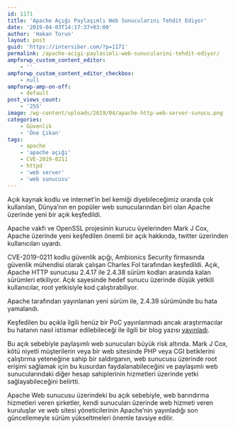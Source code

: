 ```yaml
---
id: 1171
title: 'Apache Açığı Paylaşımlı Web Sunucularını Tehdit Ediyor'
date: '2019-04-03T14:17:37+03:00'
author: 'Hakan Torun'
layout: post
guid: 'https://intersiber.com/?p=1171'
permalink: /apache-acigi-paylasimli-web-sunucularini-tehdit-ediyor/
ampforwp_custom_content_editor:
    - ''
ampforwp_custom_content_editor_checkbox:
    - null
ampforwp-amp-on-off:
    - default
post_views_count:
    - '255'
image: /wp-content/uploads/2019/04/apache-http-web-server-sunucu.png
categories:
    - Güvenlik
    - 'Öne Çıkan'
tags:
    - apache
    - 'apache açığı'
    - CVE-2019-0211
    - httpd
    - 'web server'
    - 'web sunucusu'
---
```


Açık kaynak kodlu ve internet’in bel kemiği diyebileceğimiz oranda çok kullanılan, Dünya’nın en popüler web sunucularından biri olan Apache üzerinde yeni bir açık keşfedildi.

Apache vakfı ve OpenSSL projesinin kurucu üyelerinden Mark J Cox, Apache üzerinde yeni keşfedilen önemli bir açık hakkında, twitter üzerinden kullanıcıları uyardı.

CVE-2019-0211 kodlu güvenlik açığı, Ambionics Security firmasında güvenlik mühendisi olarak çalışan Charles Fol tarafından keşfedildi. Açık, Apache HTTP sunucusu 2.4.17 ile 2.4.38 sürüm kodları arasında kalan sürümleri etkiliyor. Açık sayesinde hedef sunucu üzerinde düşük yetkili kullanıcılar, root yetkisiyle kod çalıştırabiliyor.

Apache tarafından yayınlanan yeni sürüm ile, 2.4.39 sürümünde bu hata yamalandı.

Keşfedilen bu açıkla ilgili henüz bir PoC yayınlanmadı ancak araştırmacılar bu hatanın nasıl istismar edilebileceği ile ilgili bir blog yazısı [yayınladı](https://cfreal.github.io/carpe-diem-cve-2019-0211-apache-local-root.html).

Bu açık sebebiyle paylaşımlı web sunucuları büyük risk altında. Mark J Cox, kötü niyetli müşterilerin veya bir web sitesinde PHP veya CGI betiklerini çalıştırma yeteneğine sahip bir saldırganın, web sunucusu üzerinde root erişimi sağlamak için bu kusurdan faydalanabileceğini ve paylaşımlı web sunucularındaki diğer hesap sahiplerinin hizmetleri üzerinde yetki sağlayabileceğini belirtti.

Apache Web sunucusu üzerindeki bu açık sebebiyle, web barındırma hizmetleri veren şirketler, kendi sunucuları üzerinde web hizmeti veren kuruluşlar ve web sitesi yöneticilerinin Apache’nin yayınladığı son güncellemeyle sürüm yükseltmeleri önemle tavsiye edilir.